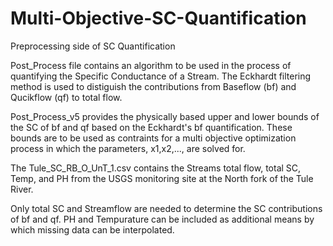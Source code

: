 # Multi-Objective-SC-Quantification
Preprocessing side of SC Quantification

Post_Process file contains an algorithm to be used in the process of
quantifying the Specific Conductance of a Stream. The Eckhardt filtering method is used to
distiguish the contributions from Baseflow (bf) and Qucikflow (qf) to total flow. 

Post_Process_v5 provides the physically based upper and lower bounds of the SC of bf and qf based on the Eckhardt's bf quantification.
These bounds are to be used as contraints for a multi objective optimization process in which the parameters, x1,x2,..., are solved for. 

The Tule_SC_RB_O_UnT_1.csv contains the Streams total flow, total SC, Temp, and PH from the USGS monitoring site at the North fork of the Tule River. 

Only total SC and Streamflow are needed to determine the SC contributions of bf and qf. 
PH and Tempurature can be included as additional means by which missing data can be interpolated.



